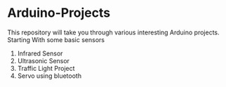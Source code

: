 # Arduino-Projects
This repository will take you through various interesting Arduino projects.
Starting With some basic sensors
1. Infrared Sensor
2. Ultrasonic Sensor
3. Traffic Light Project
4. Servo using bluetooth
